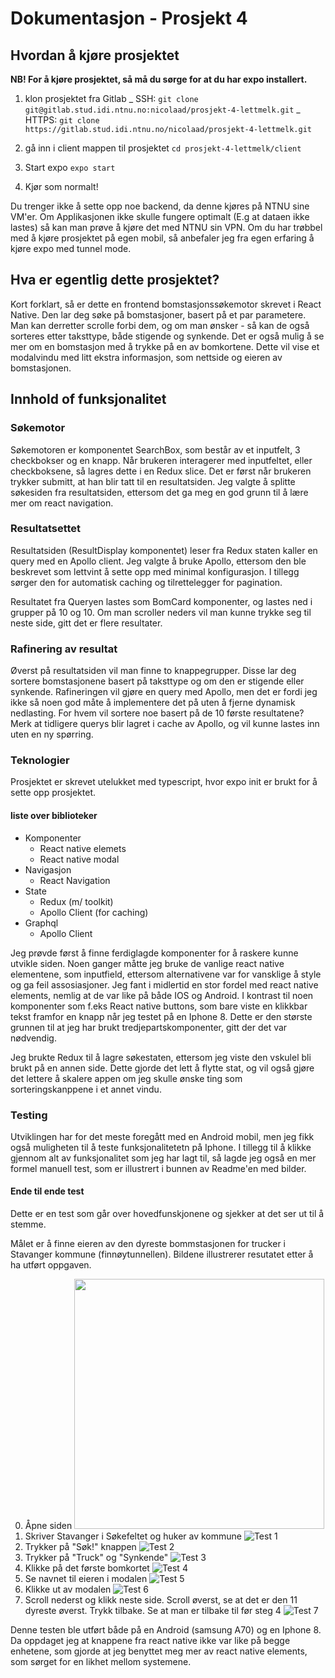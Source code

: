 # Dokumentasjon - Prosjekt 4

## Hvordan å kjøre prosjektet

**NB! For å kjøre prosjektet, så må du sørge for at du har expo installert.**

1. klon prosjektet fra Gitlab
   _ SSH:
   `git clone git@gitlab.stud.idi.ntnu.no:nicolaad/prosjekt-4-lettmelk.git`
   _ HTTPS:
   `git clone https://gitlab.stud.idi.ntnu.no/nicolaad/prosjekt-4-lettmelk.git`

2. gå inn i client mappen til prosjektet
   `cd prosjekt-4-lettmelk/client`
3. Start expo
   `expo start`
4. Kjør som normalt!

Du trenger ikke å sette opp noe backend, da denne kjøres på NTNU sine VM'er. Om Applikasjonen ikke skulle fungere optimalt (E.g at dataen ikke lastes) så kan man prøve å kjøre det med NTNU sin VPN. Om du har trøbbel med å kjøre prosjektet på egen mobil, så anbefaler jeg fra egen erfaring å kjøre expo med tunnel mode.

## Hva er egentlig dette prosjektet?

Kort forklart, så er dette en frontend bomstasjonssøkemotor skrevet i React Native. Den lar deg søke på bomstasjoner, basert på et par parametere. Man kan derretter scrolle forbi dem, og om man ønsker - så kan de også sorteres etter taksttype, både stigende og synkende. Det er også mulig å se mer om en bomstasjon med å trykke på en av bomkortene. Dette vil vise et modalvindu med litt ekstra informasjon, som nettside og eieren av bomstasjonen.

## Innhold of funksjonalitet

### Søkemotor

Søkemotoren er komponentet SearchBox, som består av et inputfelt, 3 checkbokser og en knapp. Når brukeren interagerer med inputfeltet, eller checkboksene, så lagres dette i en Redux slice. Det er først når brukeren trykker submitt, at han blir tatt til en resultatsiden. Jeg valgte å splitte søkesiden fra resultatsiden, ettersom det ga meg en god grunn til å lære mer om react navigation.

### Resultatsettet

Resultatsiden (ResultDisplay komponentet) leser fra Redux staten kaller en query med en Apollo client. Jeg valgte å bruke Apollo, ettersom den ble beskrevet som lettvint å sette opp med minimal konfigurasjon. I tillegg sørger den for automatisk caching og tilrettelegger for pagination.

Resultatet fra Queryen lastes som BomCard komponenter, og lastes ned i grupper på 10 og 10. Om man scroller neders vil man kunne trykke seg til neste side, gitt det er flere resultater.

### Rafinering av resultat

Øverst på resultatsiden vil man finne to knappegrupper. Disse lar deg sortere bomstasjonene basert på taksttype og om den er stigende eller synkende. Rafineringen vil gjøre en query med Apollo, men det er fordi jeg ikke så noen god måte å implementere det på uten å fjerne dynamisk nedlasting. For hvem vil sortere noe basert på de 10 første resultatene? Merk at tidligere querys blir lagret i cache av Apollo, og vil kunne lastes inn uten en ny spørring.

### Teknologier

Prosjektet er skrevet utelukket med typescript, hvor expo init er brukt for å sette opp prosjektet.

#### liste over biblioteker

- Komponenter
  - React native elemets
  - React native modal
- Navigasjon
  - React Navigation
- State
  - Redux (m/ toolkit)
  - Apollo Client (for caching)
- Graphql
  - Apollo Client

Jeg prøvde først å finne ferdiglagde komponenter for å raskere kunne utvikle siden. Noen ganger måtte jeg bruke de vanlige react native elementene, som inputfield, ettersom alternativene var for vansklige å style og ga feil assosiasjoner. Jeg fant i midlertid en stor fordel med react native elements, nemlig at de var like på både IOS og Android. I kontrast til noen komponenter som f.eks React native buttons, som bare viste en klikkbar tekst framfor en knapp når jeg testet på en Iphone 8. Dette er den største grunnen til at jeg har brukt tredjepartskomponenter, gitt der det var nødvendig.

Jeg brukte Redux til å lagre søkestaten, ettersom jeg viste den vskulel bli brukt på en annen side. Dette gjorde det lett å flytte stat, og vil også gjøre det lettere å skalere appen om jeg skulle ønske ting som sorteringskanppene i et annet vindu.

### Testing

Utviklingen har for det meste foregått med en Android mobil, men jeg fikk også muligheten til å teste funksjonalitetetn på Iphone. I tillegg til å klikke gjennom alt av funksjonalitet som jeg har lagt til, så lagde jeg også en mer formel manuell test, som er illustrert i bunnen av Readme'en med bilder.

#### Ende til ende test

Dette er en test som går over hovedfunskjonene og sjekker at det ser ut til å stemme.

Målet er å finne eieren av den dyreste bommstasjonen for trucker i Stavanger kommune (finnøytunnellen). Bildene illustrerer resutatet etter å ha utført oppgaven.

0. Åpne siden
   <img src="./client/test/images/1.png" height="400"/>
1. Skriver Stavanger i Søkefeltet og huker av kommune
   ![Test 1](./tests/images/1.png)
2. Trykker på "Søk!" knappen
   ![Test 2](./tests/images/2.png)
3. Trykker på "Truck" og "Synkende"
   ![Test 3](./tests/images/3.png)
4. Klikke på det første bomkortet
   ![Test 4](./tests/images/4.png)
5. Se navnet til eieren i modalen
   ![Test 5](./tests/images/5.png)
6. Klikke ut av modalen
   ![Test 6](./client/tests/images/6.png)
7. Scroll nederst og klikk neste side. Scroll øverst, se at det er den 11 dyreste øverst. Trykk tilbake. Se at man er tilbake til før steg 4
   ![Test 7](.client/tests/images/7.jpg)

Denne testen ble utført både på en Android (samsung A70) og en Iphone 8. Da oppdaget jeg at knappene fra react native ikke var like på begge enhetene, som gjorde at jeg benyttet meg mer av react native elements, som sørget for en likhet mellom systemene.
